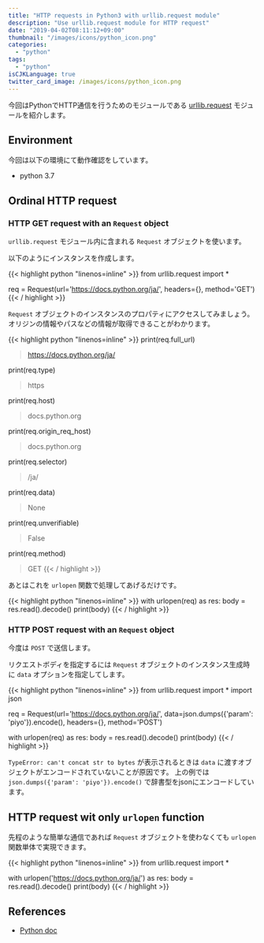 ```yaml
---
title: "HTTP requests in Python3 with urllib.request module"
description: "Use urllib.request module for HTTP request"
date: "2019-04-02T08:11:12+09:00"
thumbnail: "/images/icons/python_icon.png"
categories:
  - "python"
tags:
  - "python"
isCJKLanguage: true
twitter_card_image: /images/icons/python_icon.png
---
```


今回はPythonでHTTP通信を行うためのモジュールである [urllib.request](https://docs.python.org/ja/3/library/urllib.request.html) モジュールを紹介します。

## Environment

今回は以下の環境にて動作確認をしています。

* python 3.7

<!--adsense-->

## Ordinal HTTP request

### HTTP GET request with an `Request` object

`urllib.request` モジュール内に含まれる `Request` オブジェクトを使います。

以下のようにインスタンスを作成します。

{{< highlight python "linenos=inline" >}}
from urllib.request import *

req = Request(url='https://docs.python.org/ja/', headers={}, method='GET')
{{< / highlight >}}

`Request` オブジェクトのインスタンスのプロパティにアクセスしてみましょう。
オリジンの情報やパスなどの情報が取得できることがわかります。

{{< highlight python "linenos=inline" >}}
print(req.full_url)
> https://docs.python.org/ja/

print(req.type)
> https

print(req.host)
> docs.python.org

print(req.origin_req_host)
> docs.python.org

print(req.selector)
> /ja/

print(req.data)
> None

print(req.unverifiable)
> False

print(req.method)
> GET
{{< / highlight >}}

あとはこれを `urlopen` 関数で処理してあげるだけです。

{{< highlight python "linenos=inline" >}}
with urlopen(req) as res:
    body = res.read().decode()
    print(body)
{{< / highlight >}}

### HTTP POST request with an `Request` object

今度は `POST` で送信します。

リクエストボディを指定するには `Request` オブジェクトのインスタンス生成時に `data` オプションを指定してします。

{{< highlight python "linenos=inline" >}}
from urllib.request import *
import json

req = Request(url='https://docs.python.org/ja/', data=json.dumps({'param': 'piyo'}).encode(), headers={}, method='POST')

with urlopen(req) as res:
    body = res.read().decode()
    print(body)
{{< / highlight >}}

`TypeError: can't concat str to bytes` が表示されるときは `data` に渡すオブジェクトがエンコードされていないことが原因です。
上の例では `json.dumps({'param': 'piyo'}).encode()` で辞書型をjsonにエンコードしています。

<!--adsense-->

## HTTP request wit only `urlopen` function

先程のような簡単な通信であれば `Request` オブジェクトを使わなくても `urlopen` 関数単体で実現できます。

{{< highlight python "linenos=inline" >}}
from urllib.request import *

with urlopen('https://docs.python.org/ja/') as res:
    body = res.read().decode()
    print(body)
{{< / highlight >}}

## References

* [Python doc](https://docs.python.org/3/library/urllib.request.html#module-urllib.request)
